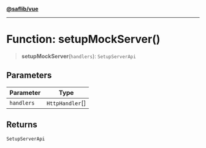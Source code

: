 [**@saflib/vue**](../../../../index.md)

***

# Function: setupMockServer()

> **setupMockServer**(`handlers`): `SetupServerApi`

## Parameters

| Parameter | Type |
| ------ | ------ |
| `handlers` | `HttpHandler`[] |

## Returns

`SetupServerApi`
